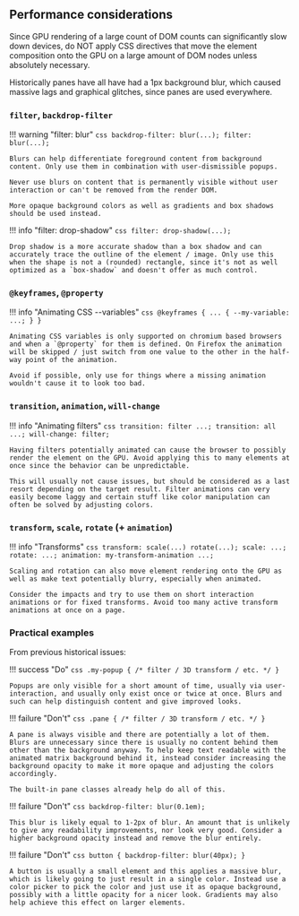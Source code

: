 ## Performance considerations

Since GPU rendering of a large count of DOM counts can significantly slow down devices, do NOT apply CSS directives that move the element composition onto the GPU on a large amount of DOM nodes unless absolutely necessary.

Historically panes have all have had a 1px background blur, which caused massive lags and graphical glitches, since panes are used everywhere.

### `filter`, `backdrop-filter`

!!! warning "filter: blur"
    ```css
        backdrop-filter: blur(...);
        filter: blur(...);
    ```

    Blurs can help differentiate foreground content from background content. Only use them in combination with user-dismissible popups.

    Never use blurs on content that is permanently visible without user interaction or can't be removed from the render DOM.

    More opaque background colors as well as gradients and box shadows should be used instead.

!!! info "filter: drop-shadow"
    ```css
        filter: drop-shadow(...);
    ```

    Drop shadow is a more accurate shadow than a box shadow and can accurately trace the outline of the element / image. Only use this when the shape is not a (rounded) rectangle, since it's not as well optimized as a `box-shadow` and doesn't offer as much control.

### `@keyframes`, `@property`

!!! info "Animating CSS --variables"
    ```css
    @keyframes {
        ... { --my-variable: ...; }
    }
    ```

    Animating CSS variables is only supported on chromium based browsers and when a `@property` for them is defined. On Firefox the animation will be skipped / just switch from one value to the other in the half-way point of the animation.

    Avoid if possible, only use for things where a missing animation wouldn't cause it to look too bad.

### `transition`, `animation`, `will-change`

!!! info "Animating filters"
    ```css
        transition: filter ...;
        transition: all ...;
        will-change: filter;
    ```

    Having filters potentially animated can cause the browser to possibly render the element on the GPU. Avoid applying this to many elements at once since the behavior can be unpredictable.

    This will usually not cause issues, but should be considered as a last resort depending on the target result. Filter animations can very easily become laggy and certain stuff like color manipulation can often be solved by adjusting colors.

### `transform`, `scale`, `rotate` (+ `animation`)

!!! info "Transforms"
    ```css
        transform: scale(...) rotate(...);
        scale: ...;
        rotate: ...;
        animation: my-transform-animation ...;
    ```

    Scaling and rotation can also move element rendering onto the GPU as well as make text potentially blurry, especially when animated.

    Consider the impacts and try to use them on short interaction animations or for fixed transforms. Avoid too many active transform animations at once on a page.

### Practical examples

From previous historical issues:

!!! success "Do"
    ```css
    .my-popup { /* filter / 3D transform / etc. */ }
    ```

    Popups are only visible for a short amount of time, usually via user-interaction, and usually only exist once or twice at once. Blurs and such can help distinguish content and give improved looks.

!!! failure "Don't"
    ```css
    .pane { /* filter / 3D transform / etc. */ }
    ```
    
    A pane is always visible and there are potentially a lot of them. Blurs are unnecessary since there is usually no content behind them other than the background anyway. To help keep text readable with the animated matrix background behind it, instead consider increasing the background opacity to make it more opaque and adjusting the colors accordingly.

    The built-in pane classes already help do all of this.

!!! failure "Don't"
    ```css
        backdrop-filter: blur(0.1em);
    ```

    This blur is likely equal to 1-2px of blur. An amount that is unlikely to give any readability improvements, nor look very good. Consider a higher background opacity instead and remove the blur entirely.

!!! failure "Don't"
    ```css
    button { backdrop-filter: blur(40px); }
    ```

    A button is usually a small element and this applies a massive blur, which is likely going to just result in a single color. Instead use a color picker to pick the color and just use it as opaque background, possibly with a little opacity for a nicer look. Gradients may also help achieve this effect on larger elements.
